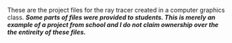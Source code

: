 These are the project files for the ray tracer created in a computer graphics class. 
***Some parts of files were provided to students. This is merely an example of a project from school and I do not claim
ownership over the the entireity of these files.***
